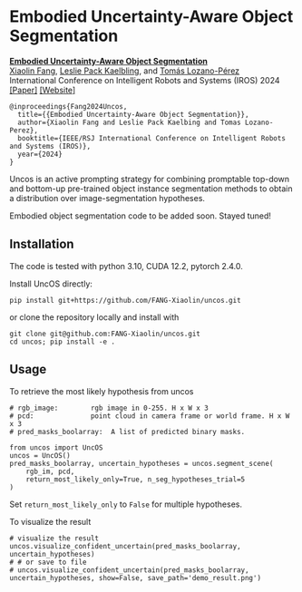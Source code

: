 # Embodied Uncertainty-Aware Object Segmentation

**[Embodied Uncertainty-Aware Object Segmentation](https://sites.google.com/view/embodied-uncertain-seg)**
<br />
[Xiaolin Fang](https://fang-xiaolin.github.io/), 
[Leslie Pack Kaelbling](https://people.csail.mit.edu/lpk/), and
[Tomás Lozano-Pérez](https://people.csail.mit.edu/tlp/)
<br />
International Conference on Intelligent Robots and Systems (IROS) 2024
<br />
[[Paper]]()
[[Website]](https://sites.google.com/view/embodied-uncertain-seg)
```
@inproceedings{Fang2024Uncos,
  title={{Embodied Uncertainty-Aware Object Segmentation}},
  author={Xiaolin Fang and Leslie Pack Kaelbing and Tomas Lozano-Perez},
  booktitle={IEEE/RSJ International Conference on Intelligent Robots and Systems (IROS)},
  year={2024}
}
```

Uncos is an active prompting strategy for combining promptable top-down 
and bottom-up pre-trained object instance segmentation methods to obtain 
a distribution over image-segmentation hypotheses.

Embodied object segmentation code to be added soon. Stayed tuned!

## Installation

The code is tested with python 3.10, CUDA 12.2, pytorch 2.4.0.

Install UncOS directly:

```
pip install git+https://github.com/FANG-Xiaolin/uncos.git
```

or clone the repository locally and install with

```
git clone git@github.com:FANG-Xiaolin/uncos.git
cd uncos; pip install -e .
```

## Usage

To retrieve the most likely hypothesis from uncos
``` 
# rgb_image:        rgb image in 0-255. H x W x 3
# pcd:              point cloud in camera frame or world frame. H x W x 3
# pred_masks_boolarray:  A list of predicted binary masks.

from uncos import UncOS
uncos = UncOS()
pred_masks_boolarray, uncertain_hypotheses = uncos.segment_scene(
    rgb_im, pcd,
    return_most_likely_only=True, n_seg_hypotheses_trial=5
)
```

Set `return_most_likely_only` to `False` for multiple hypotheses.

To visualize the result
``` 
# visualize the result
uncos.visualize_confident_uncertain(pred_masks_boolarray, uncertain_hypotheses)
# # or save to file
# uncos.visualize_confident_uncertain(pred_masks_boolarray, uncertain_hypotheses, show=False, save_path='demo_result.png')
```
